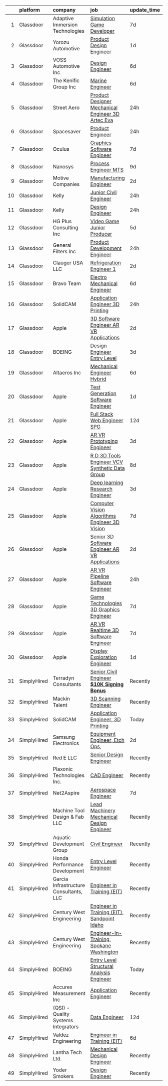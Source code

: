 

|    | platform    | company                                | job                                                                                                                                                                                                                                                                                                                                                                                                                                                                                                                                                                                                                                                                                                                                                                                                                                                                                                                                                                                                                                                                                                                                                                                                                                                                                                                                                                                                                                                                                                                                                                                                     | update_time   | location           |
|---:|:------------|:---------------------------------------|:--------------------------------------------------------------------------------------------------------------------------------------------------------------------------------------------------------------------------------------------------------------------------------------------------------------------------------------------------------------------------------------------------------------------------------------------------------------------------------------------------------------------------------------------------------------------------------------------------------------------------------------------------------------------------------------------------------------------------------------------------------------------------------------------------------------------------------------------------------------------------------------------------------------------------------------------------------------------------------------------------------------------------------------------------------------------------------------------------------------------------------------------------------------------------------------------------------------------------------------------------------------------------------------------------------------------------------------------------------------------------------------------------------------------------------------------------------------------------------------------------------------------------------------------------------------------------------------------------------|:--------------|:-------------------|
|  1 | Glassdoor   | Adaptive Immersion Technologies        | [Simulation Game Developer](https://www.glassdoor.com/partner/jobListing.htm?pos=127&ao=1110586&s=58&guid=0000018267aa248eb8bebf1d61bb6e73&src=GD_JOB_AD&t=SR&vt=w&ea=1&cs=1_f16c4c96&cb=1659596580395&jobListingId=1008033134992&cpc=47CFDC01B3F81FAC&jrtk=3-0-1g9jqk95ukuig801-1g9jqk96gk60l801-8696b9e614df0506--6NYlbfkN0Ah9U34QtNT-Rg7ow0I6j33eRcaaM9l7k5iW_6MlROAU0HQnuUL2uxLKSiskT1dvNKJrLJNOcVfRYh6zJkw4erGg5h66n8ksKwr6mUwUADIHrzs_MmvP5G2FHV5Qsh4jlJ6hb429Zq0t_uQi2QjuGsQrYuVHVmrbkVoaVQkHIdGtPuDinc7CtWL0V7Omp8Ej6fTVXUS6niRJzUvVDU-kz2Sng3oqKs1DBgzpXXVfn9_T3uY8om5hl3I3rJjI9YJ89IEHF59rzpPubBToicx-E4Q4kHr7Z2etD6EI_E8UIwweqpC5KfjcAZF3bMvi_6fW99xxhh0aRSbxv0Lql1aZhM43cnf_ZCryB662epc8jm1xO9AIHR7mFl3kUVoAQQ8AzKtTu1VcdAomDg92LJlLNSTPB2UEL5_i64QvvD0XuNVjEnpLTE2O9Tfm4K9WSbHODr53fUlvo1LV7xPLXssG5w__EtNgiQoohRZ6obAJRym8VLi0uYcM3rjXQYmUVxsiAc%3D)                                                                                                                                                                                                                                                                                                                                                                                                                                                                                                                                                                                                                                                                                                                                      | 7d            | Remote             |
|  2 | Glassdoor   | Yorozu Automotive                      | [Product Design Engineer](https://www.glassdoor.com/partner/jobListing.htm?pos=113&ao=1110586&s=58&guid=0000018267aa248eb8bebf1d61bb6e73&src=GD_JOB_AD&t=SR&vt=w&ea=1&cs=1_b877fc44&cb=1659596580393&jobListingId=1008047772629&cpc=4E9467AEE1271D89&jrtk=3-0-1g9jqk95ukuig801-1g9jqk96gk60l801-ca791ce196e8b3bc--6NYlbfkN0CnvnrZV6i1JGX1yqycrBVKxG_QbmFGo1hJvaAPDrdCVZ8yoQV_d4S0hwhF5lLE6Mh0uWrXLfDBzpv_ufadZ0MvXaWDUicvNhnmDvxUmWt3FQm91WOqeEcycz07FseXnR93e8RJxMKTfq2rVrXwKRzEUBfjEHFhceptvEBqK7b8jePfmdY9rFoe0Y6wajEvnnvc-TyQEajoEY6oKEKSK8ppiOfdY5C8LLwjAA7-eNZ6yGLHwBcVWNL_w4YLm2VqixhQlAEBJFYO96rArFkJtWTfEqhj_S8ie2WXKn0W2Ffv4bNFp0XkKFTG5ZmkbAWk-7a5vwelbkjl7Pm6S0Zc1VZ_XLCgbgxN4sMeaKgTSmp-_FtKVZuR5fWmA90YHPTNoR3913PYknxa3XvDAY6UiTYoVTSpbDCJ2DCV3tmLeOtRd3zEzj1zIVpxCF9NPi0Unewe0TKIcQ0Mz6JhFCnMUJ_mT8mfmUNkx4aVJEDTYjvKX55t_kacssM8XimD-PaMY3XsjSAbBv_i_Q%3D%3D)                                                                                                                                                                                                                                                                                                                                                                                                                                                                                                                                                                                                                                                                                                                          | 1d            | Morrison, TN       |
|  3 | Glassdoor   | VOSS Automotive  Inc                   | [Design Engineer](https://www.glassdoor.com/partner/jobListing.htm?pos=102&ao=1110586&s=58&guid=0000018267aa248eb8bebf1d61bb6e73&src=GD_JOB_AD&t=SR&vt=w&ea=1&cs=1_7a7b9a64&cb=1659596580392&jobListingId=1008035611538&cpc=EFBDCA66EBAAB0A1&jrtk=3-0-1g9jqk95ukuig801-1g9jqk96gk60l801-273b8e7e148b0d23--6NYlbfkN0BTy4Vq3kUv-8E8fBOrhZt-7WJQYqv7u2ur6JnxlE7nq1comPzfAdnLa_lGiQPykEN3v9RbU2Hfs7Tu9L9gN0en2CVDyibnngNLiiTlrArv23cv9BsEjTzgx1547-u2mMUnJLiS5nD4-IkmXBytCoXggybMfrfp5fvnMlTeZzv8U94SdL8j9_mp8K0NGOMr45Lq9ntmDRapM_QiSEE17QH8APS5UmPUb1IN1AwPdYKBLfUOquCdnDG2h_1-oUkKuprNixHJmobxJpTxEjQ9tJx7Yaisev04ZlJ7L_37-OVYteRgW7k1yG6Nv3ur2vH0FVo9xbg4VUkFifuBSQXz2ihZPw94Mew3HjnW5KOHh-b8MAyFu_uF6AkfpTwxSfpK7hMdmz2-PU-hIciAPUPmJKcOQKRaAI5pCtLLfvs9YwPQAafIQm5Dvwuqse-YN2l9OCQ66CmPjfCXZHugvB8tOUQlZxHm815YzJaKY9m3YJdut_jAag5ktPUKzwJoQsC8H9oAu9cbjhyiNw%3D%3D)                                                                                                                                                                                                                                                                                                                                                                                                                                                                                                                                                                                                                                                                                                                                  | 6d            | Fort Wayne, IN     |
|  4 | Glassdoor   | The Kenific Group  Inc                 | [Marine Engineer](https://www.glassdoor.com/partner/jobListing.htm?pos=116&ao=1110586&s=58&guid=0000018267aa248eb8bebf1d61bb6e73&src=GD_JOB_AD&t=SR&vt=w&ea=1&cs=1_dc5cf8ad&cb=1659596580394&jobListingId=1008035892478&cpc=AECEB822CA110EBC&jrtk=3-0-1g9jqk95ukuig801-1g9jqk96gk60l801-0cf0c7ef22011122--6NYlbfkN0DLcJCILz9WkI1lje32uWT-Y1lNq0kZo35lH9yK0EY5NuxJF1-fO2OnKXMBf1LT1jqnNkCh_3fq_bclgwBxmI2wosb3nKb5nBkCVJbkB5A0TTDzfcov9khnfktk-BaYNZQTElzYn6QuN-V4E731LINlXkzZESzLGD4LLRnbwM0I-V8aHRfbvtHXJCGY8XDXetiQB9u42bHuvjuRtQ_WxJcWvCHxJVUC6PwwIKXk91DEoit-Tc7tz1n2QVHm5-YwYiLcJSdL6edPLrDYTuJXe5Dd-nQB1LG166F1SU8fUtdNjQpqh4xT8mntnZRcmPElM_ys0xUfeOtthnAuuBS-zxDykDuZyCqsGXvYa1x8VxmNG-KA7rwm26IijRx_93lBvl3hvYVKf81jiKdM5Jy0drR4t7HuvyOqGUvvlGdpZ9gYm2_3s2EVXkvKxoss-dvUTJmRX_jlxFpJtVuVJHgZsLC8Vb_FqP5LT4xcyKSUrqzPpgTcL2gkZD9xtvUetXzSIU5PJURiwxo29FkRoOvJRnP-AsjxhLQi3tTMtd3maSSpfX8r_Jl_9XkubqBH-snSriM%3D)                                                                                                                                                                                                                                                                                                                                                                                                                                                                                                                                                                                                                                                                                | 6d            | Washington, DC     |
|  5 | Glassdoor   | Street Aero                            | [Product Designer  Mechanical Engineer  3D Artec Eva](https://www.glassdoor.com/partner/jobListing.htm?pos=120&ao=1110586&s=58&guid=0000018267aa248eb8bebf1d61bb6e73&src=GD_JOB_AD&t=SR&vt=w&ea=1&cs=1_e4ecc64b&cb=1659596580394&jobListingId=1008050953630&cpc=BCC169F53084E245&jrtk=3-0-1g9jqk95ukuig801-1g9jqk96gk60l801-cebdf7490668d0b1--6NYlbfkN0DS37atCCxRQqjw9syLHfAjzXyQfY5RINOEe0HOKoGXNkPK_OTvHlumrZGpbQ6ST6s8w9rsoJaw3IPsjipj3zcILi0WhhXRPdfQ0Hl1Duf2m3DWwA4HJSS_6GZgWd36IoGEEaXxkaKz6yM7RFGl_0iCP6ABg29HOSChTJFfjmCSFc4AWebdynxi0WT5-wCrmFGK_o746XCSWLCRHpqmeNNSRKKsyvDNDD6SwtpRs-MzOWtlrO_9Wj6r270AQE4eK0ZJ_oCVtc1tdv6iU7MQVV6sZg7Ct94OqnNWOTSLmPO3Wz6f9Za15WW3SqakCe64hLwwU2JtHxoqXj40x17zp_8GrThQx9p6eXZSuLz6pWjegR-63hnCoUmXE4GnIzQKxJBw1OiamA8Fgy9gWX70pN-iEPpVTC_500Qgn7NgSTqtKcpgTWaZfLbeab3JZSbUM5QNePfHM7FkU43ame5KGLrR-MgyGdFF4AVuy_luLNqLqJd0fNE7oKnciky-ElC4QyI%3D)                                                                                                                                                                                                                                                                                                                                                                                                                                                                                                                                                                                                                                                                                                            | 24h           | Garden Grove, CA   |
|  6 | Glassdoor   | Spacesaver                             | [Product Engineer](https://www.glassdoor.com/partner/jobListing.htm?pos=107&ao=1110586&s=58&guid=0000018267aa248eb8bebf1d61bb6e73&src=GD_JOB_AD&t=SR&vt=w&ea=1&cs=1_a5164674&cb=1659596580393&jobListingId=1008050049485&cpc=BD04BF404FBE42C1&jrtk=3-0-1g9jqk95ukuig801-1g9jqk96gk60l801-78e903e0d2de7b55--6NYlbfkN0AB1zhBaPCH0CRMncijM9U0j1ffbWq1-qFS-59xHaIgi5yHvLBS-DYt_BYyQDbLJHFESPV0Y3sYFSFGeoeDieJFiJaZbdUuJRz2XwiodZ0UN-F_7DoNRj4-b7r3LnPepZ_kOLQc7RHIlUk4dx6_r1poC1k7YOmJTAAxi2uoedjF0TOOL-MvLZXOKl4AcOXPAS6EtelrKk-b1oEy4CVxDzLXGPxwa5JSVEKxm_zzTgJTtvx4U0L02lPLVtoH_Wbv3QvBI3YGutG0MZI23d7UOTRPcnzI059ifhf0jZRXnVULyQjA-IWCCXxAr6sHRq_oTOFrdJ2_hdMCG__nE56UzAlSR6W0CrLXuc0uJ9BqNq7fngwTpuHnPB7RNOj-SJkoNdCMMIzZ1XhzpaZbSlJuCXmAQMeyr1fYFNTwJElOKtyswaCbUzMPLKWQRMhyWc0ezD-Jk2WUUSxegq4ADSwsUWLnhI4XNJagZTovieRtVagD3WrS56xmT2rd6a4QoKpB3gtXvGwmiEo1pA2FgEX6sR9M)                                                                                                                                                                                                                                                                                                                                                                                                                                                                                                                                                                                                                                                                                                                             | 24h           | Fort Atkinson, WI  |
|  7 | Glassdoor   | Oculus                                 | [Graphics Software Engineer](https://www.glassdoor.com/partner/jobListing.htm?pos=114&ao=1110586&s=58&guid=0000018267aa248eb8bebf1d61bb6e73&src=GD_JOB_AD&t=SR&vt=w&cs=1_90ea52bf&cb=1659596580393&jobListingId=1008033315045&cpc=883DC43018083D9A&jrtk=3-0-1g9jqk95ukuig801-1g9jqk96gk60l801-2987cf2c46ce89fe--6NYlbfkN0DYl4UJW4r1Vl7FEn6T9F-rD9lpC-0oMJVSiWjK_MGUd8e8cHXcpv6KPyjLHZEfqkU7WcSZuXbmZeYb_i9_Hg6Z4B9vgjMrRGyHVVKeOcCvzFX6QfdEFpAIM6DPYgLdDe1bhLXnu48KnpVWdBBlrLvpNkujZWQnXL5O9fVI4lBdf6Mxtvm3OuF2G9irjaxvtRIn6xm3YjJLS-EPCMYSpeOb5frt9QoT3LguNeUZwj2RTVUd_VI9Lxbwj6DkgI-LSevtZCT3T3zSdW9G2MYLgz1d_rsJkZSpso1PkrQtbEL383N5e5pvSLy6NVY4US2yNZSvFF3DLV7WfqhxD502J9ZodEEYF4YP-JeoxvZmjNNv2iaB53CKwpWfQ3RLEucHmZ3Dl8kWnFqsUtFpx_aD_D5quIj6AKh98MK0FukNORMNYt620ewJrZhNXGfjFPtZlamuP96VWIr1o7wOzzJPbTqoFGgtnvl_iWjQBR_1xaJwXaPY9GOnpzxkaxpXheJmmqZfr2O19WP4Awch1iNk27qzlhWN8c46YE5jg9Fzrvt2f3lRf-01MB8Z8bADAXAoUZHRGv4wY0l4AznGiuFDju3tZUVcJGZ5ac5uoJfcIFXySgPaPLMgjmyYk4NsoJYYSRvzNS22fT_owVWe2QQLNrq3_0E88ddN7Zau9ciwQ1gG3JEGaWDYBrifADRqHk5_GA-4lYqHfysXp4LGg8XLVeAZk5M1RzvUhy-wyER-0NFNTIyCEiPQM054SoxzS94_IWag70ghYq0C_cm1tiOwzcdMs_FmgPFOduF_5H5Z6tDb9OH2ymbKdqwbRX_g41E47ZZpUFzJj3tAWl-PEaGDmozi31YzDNQ9wmt-MYmSt4-H_3wkXCDIH625cduRdfGyYlAZ9aBIxtIg0ziEuhNMJCmrKZLBoA7TzGVpaBTN5HfoOo65H03FJIGek70GK4YuczNfpwr5DHuQMDXRE9zG8QIArXkN-q3lb3ypU-ew5Im4nEjDpZvd15zQgZM0JT-vgZ7FAVw9sqmfhr2t0CmfDk_iLYy4O6P_YA1qnTYzMz21QcNucLP82bVj)                                                                                                                                                        | 7d            | Mountain View, CA  |
|  8 | Glassdoor   | Nanosys                                | [Process Engineer  MTS ](https://www.glassdoor.com/partner/jobListing.htm?pos=110&ao=1110586&s=58&guid=0000018267aa248eb8bebf1d61bb6e73&src=GD_JOB_AD&t=SR&vt=w&ea=1&cs=1_f4d580d9&cb=1659596580393&jobListingId=1008028603019&cpc=9C4F014304452074&jrtk=3-0-1g9jqk95ukuig801-1g9jqk96gk60l801-186185b2c97b8361--6NYlbfkN0D5EoDI19pzLD_ZoAvoqM1-O9qeTV9KvYbDAr1-bMzVcQf2IFddxPxdrEziz4LuDaiIcfRoBU0tmBQuLQhj5xDMLXhTbKn3Z4Kjle6pS0DvF1aTvxNaIvkmpqC9qQVEb7yf3Y5jFj839j7KTUU5Z0-pTZ1fPTr2hM33R3AMVFgy3ZE-0oRs301dp1JJqnGPDrAJvbPAcbihD616BA-9nq5Uwx_e4paTCmFeMK9pbfPO-N4LEJ44PdbKc_l-oX4FAMSTuZGnT2GKguW-7B_Cz9j5eUvrlFTkpc8ymWZpqT6CtKBj5VKLx9bG29U2dxxgkLnI_-0brqt3Ph1IRqKUB9vSeR8z6nESxYGjP69UbTta3n6UvmpwvxMsoOSTEivHIzzmgcottVfc8wXTVn1iRgcNc2Tswddk9ktXPxdFTUabMgP2kE4-ushcBQyxRPCtVMOns68QVOsUEOKECVyFamWU6zHjtfnH11WuvdLFoVImtwpqL2r2Vzjc39NuJDdn3D0%3D)                                                                                                                                                                                                                                                                                                                                                                                                                                                                                                                                                                                                                                                                                                                                         | 9d            | Sunnyvale, CA      |
|  9 | Glassdoor   | Motive Companies                       | [Manufacturing Engineer](https://www.glassdoor.com/partner/jobListing.htm?pos=109&ao=1110586&s=58&guid=0000018267aa248eb8bebf1d61bb6e73&src=GD_JOB_AD&t=SR&vt=w&ea=1&cs=1_1e5d2c34&cb=1659596580393&jobListingId=1008044350449&cpc=39721386339D0809&jrtk=3-0-1g9jqk95ukuig801-1g9jqk96gk60l801-c84c9ae40a710f08--6NYlbfkN0Arae83wIe_NvHUM_lH12ng2DVBXUGu43X8DQ0yIsAk_4QPE-Y-IBDXyZVo7MT05Fz7f2oUYLVYMUOhMWzlD1Ud8Yy2Bfg2o6dXnsvm4rGKGbMNDE7QLQx7m9fJb4G6Q-VLlOYsdD9t_aAPqw-nKNHm2nNBtIMOH_7Zl1gwQS3Bkuv0aL0WzwtjSQ76BXIpCy5ZFoOkROsozMRhNq6M-jm1jnVPDK6eeTyvyWirxfvyrrIzyDo1X_RU8xnbhg7YlIwl_2AfeWOat4See0SPI_1ZGq0SFavEPXBJVEECtjrfBN4yhhDkyDQWbKCKHeJko52Lbp9tSwMaX96hwozVo_2T3jimljX_WvNfX0-mzwaubsx-3leHtIG8QfSuZg8hCaYzhj9loyq2kPZgos4HbmpjGjO5rsc5v0B6x8kNwuEwGfPjRheJqhmx5Jl-exe0FvgXlDA-8G4AAzjI8APymr_pWRWgWIOB4ANN2CDyoL_F3AtcskPiUATh8AmaLxJXPxQJ5Uas4DaQrkLHT6T8HyCISwPI30cp4uE31cuvtvF2ge_AOH5UcJgLPKEGWRcNh54tQo95Nh6--n-CjGiIlKBIp7p3zqYLhRQuqEXBTQ0w0U8tFI1xqDxTxFx2k1xXHf3KdDgHGr3kGVb-9pCo1ugnnnOcPePosfF67u4Dsv5VbVNFYYxREUT7Exb93Ey7XLRcVf3MVygZgQABhZQ1UgfD1uXiEQraS5pJjdMS6WryrbFHUPfEHCjUO2UWSoadVFdKyo5l-DYwxggpGyHjOcupsqkQKJ7rTurr3o1onfcE4fNXNNs0vkXp)                                                                                                                                                                                                                                                                                                                                                                                                                       | 2d            | Santa Clarita, CA  |
| 10 | Glassdoor   | Kelly                                  | [Junior Civil Engineer](https://www.glassdoor.com/partner/jobListing.htm?pos=122&ao=1110586&s=58&guid=0000018267aa248eb8bebf1d61bb6e73&src=GD_JOB_AD&t=SR&vt=w&cs=1_6fca8258&cb=1659596580394&jobListingId=1008051421158&cpc=275B60D2C545FCD5&jrtk=3-0-1g9jqk95ukuig801-1g9jqk96gk60l801-cbca13f8273286c5--6NYlbfkN0D6qFSVCaa8tXn-rJ3OcXif2lPyFmwsE2iZBGE4YLg1gz3DzxANTQL2R188vJaRnafT82o3YLWNYagYOqYpZgZKNK968s-_ssoaq9qn5K9-mRwXxrHCMPpZXmHdAManVEScMP1-wZWauoG-A4DVsJe8EbNpddW-nMYfJDe95s0zYceEK6Gn1zvLPNaA23NDGaWf3rSg3oeWw_lRV8WdvoET0U3hkXEdzCw5bbC8TKsgFSjRqIotu6_gPiT58gPEWsPCTUnwZF5mrOeLiJ2b5tTLSa_VL7pTEGuNHq7cb5Lq3Sp55zgWy3ZpENU4DcLyzM_DkJGMZWVNjCbIHi_h4rw1fdsN7aPne2W5kSZl3b2XX32VukzWq5e4e75jKxGL8BILr5OSUKU1s87WTFbyoYvLWqZ5-4hggxR7EDBMnDUXawXe8c8R5FqZAEHKsp-zQH61O28fzDfe5pVccE5L50IRSLoqmDtVPFicHuvz19BuyaDK9Zl2u3NHZtqXVqecnO5y4B0mOtCQr6X68fhUiFfzun7RfD5lSRS5oQhtJ5s6THS7grOqnbdeSJu9lY0MthC-1r1qqoWJ7SCckfDnDlPADxsUHXsCayeou2Umue3SdCEDAMSkQORgFbC5IrODnujS5p4CLjzLNa6W5kQIBxIeJFQa0GXmRQvHsliYRdqDf1N_rsOw7I1he8tRCrQjRdz4uD0UhZgD2R0V2jfK6SsAHBrpxwDNYIkGA0zY59rSP_wpQIqFY9lFOglvUOfkt5AAylXxsDSeTUVJhcjGXcT2r2ekUNf9dHMWrgOwaauiK1ogPZgpdODRORCVoLd-h4063QlFtCVh82ueDR1akfOmzqbxVt0pkTWw3OJkhsCBuzeoguhkkYDbZKZFvKKw9q8sQacg2roRpcMY2A5z40T5yKICXbw7kQskC8tZY5YbIBRpTJ2jux7aB_eR75PtroJYDgmc0nEcqOAA83nCSlZE7Buo4PcBwow57_WMWo93RNL2WUP_3TKPIQXUbpPaYBb2FI363_mkAZY-n2C8EF0wSbvX95lmsn4Vq2r7KBqP0bRq6sJHGDTD9fNo-sfn4FZ-BMHKUm5A0aNi25vF8MSZgIdAz7GjcnFRI0twEo1LbUfsSYwNoQXZMFY6MDZwnU5WpkrMikDmRLlFI_9WjSo-SCnLpoMA2wjajODnp8YXt994xBj1D_sOIHIZV4SiX2rqL9DJ8v5Jmw%3D%3D) | 24h           | Middleboro, MA     |
| 11 | Glassdoor   | Kelly                                  | [Design Engineer](https://www.glassdoor.com/partner/jobListing.htm?pos=118&ao=1110586&s=58&guid=0000018267aa248eb8bebf1d61bb6e73&src=GD_JOB_AD&t=SR&vt=w&cs=1_c0d1a870&cb=1659596580394&jobListingId=1008051421168&cpc=275B60D2C545FCD5&jrtk=3-0-1g9jqk95ukuig801-1g9jqk96gk60l801-f55b4994f6e2f122--6NYlbfkN0D6qFSVCaa8tXn-rJ3OcXif2lPyFmwsE2iZBGE4YLg1gz3DzxANTQL2R188vJaRnafT82o3YLWNYerBppIQWBvaYeW_o3jaH_hIUgtL-K2V5m9BhOEUNVd9lyCz0ccihf5sOdxEfHjpMiMQ82Jz8uI1MJLrgw6sWmxLDdeIBvhpmdZ0xdfVQK34ROnWjr8tmQXi0xtqEaDpo0v-0L7VZKvvhhkz0C6JgTl7b6-fbQO_acoSJugyeHD7B8fcdpTKLhNCwFHcmtPe7q-WrKOXWRbc_wWLmn4OLjPSqicHNx_dRHaBHkjXOYZoixDJCPAyZbh0cV-A5PyQcZboDnGwdR3Z00u1IliJaGZFEobTIiy6fr--s-aJuEwVX4Z8iprRVM0ZjZubCKLceTlJB2kzS2zIGmdIBwX3unIlb9jXQ7z5eZMVd28p5Ux9MCx_J2ZTUejQ7doVpHUJEQcuLt9rr5mnF5Laf3PZf_oa7d_Xw-mHTnJtPmJO1oIpad7JVUgPh1ZWB7Elb4F1tr80b9RxMB7ZKLpuGNIp5U1zusplPkThWDlC0dbCqbEkRyk3xFYJny_U51rwYaa6CF8YoyF_pxoO2XmBPF_mkxtvzDM-kUmzTtNdo4lHYd_w5_wydbWU0fRFIEJJcCMCwmharD4jxwq6mie0vnc7YpGlFzDsm4B_Aj3zYCL2FSmWiyguoIZffe1bnoEtz6quyOQG7JI209gmFjH2hBQyy_Ke--8T4O50VUaZZQlYdFd0N7LUVaZkrAHNuIlHv3w7uxm3VBcMeKESaBhqxZ27D3NGOc1R5zwTERCdBuzmH8Ncgezn-x5yI5nl-ZNZDffrLdV1VAh2MHLUtn3yY2PMnH80bKU_Fcli9C4gIJ_iDS1dErwDExSLBtfFawPuRFGcDoN8pogEZpvViyarJkEYKDjOjiHEfEim4yfWOErrHiGqe00Fkc6kSw3ZRfIoVhV6fFJGR3FFaa5OB72Y-7vIcBd_dXecfbHF4EmsYFDnc-PRGqCzfAJyZ_WQV-Qx9Q3NMP77RmVwvBZk3pivLiXg7WZQgTMBKeOBfv6U0q5KCsU4_HHM7KuEeDF8EDW6s-huYbDBjnUA0iaSO4znFS0ZFgOMoPlJZ_Bkuff_TM0YyNWL7dy9sl28gBNxgk9VKNQhK9PI8JQngATlWwnJM08IFSMHHJ3mcgJ-cnaQ93b5NRVj53-Wjgv0kmu-B9tlV_xDYw%3D%3D)       | 24h           | Aiken, SC          |
| 12 | Glassdoor   | HG Plus Consulting Inc                 | [Video Game Junior Producer](https://www.glassdoor.com/partner/jobListing.htm?pos=108&ao=1110586&s=58&guid=0000018267aa248eb8bebf1d61bb6e73&src=GD_JOB_AD&t=SR&vt=w&ea=1&cs=1_bd01cf72&cb=1659596580393&jobListingId=1008038356331&cpc=C3517E2410EFB392&jrtk=3-0-1g9jqk95ukuig801-1g9jqk96gk60l801-4bb494ac711178b0--6NYlbfkN0BHIfC1zsKGIu0R3teaIu8liT7fbRNLaQeDQfcPJweUK9FtGyWMTNeDEzbNNT2163zZELT0Z8Vo531KN2eBQ2PCh4S24GRZZRgOs4oioDvB62DkjmEu0iG0PXAtT-B2tpQQY9pMWSYPLQHpftw463XRI5tz8kp1KrNCmNjyvr1EX2IgYStNB96IB2lOJmwlzJqfjlOeaEjfJuusO06nTdfcYf5lWrgXelJCVnFVMKeCnQ_jz__u3qofj5TXVh4kIIyzxUo0SrWShlK7w9Mc40DtuCUmEMQvhklJrmKx9rAdMXgrVWnZemWanPd5-dOxtz7exKSaxZPFpQjq0xdtRHsN-96Pt9XVSBoomB-XYHjTXJkKCpchzTtnTcxu8pAq7YWTZFAKRALeYuqtXZd-G4-j_2T_8PUl9Ogpv6jMVty3C4_5psYbXtxW1Gv3x0oIN2oQ8swPHkSbvcrMNNEhMQ8Kq-jYMHajtIfgBt5OzwGdeRIkVAIXx3wZObdnioTKZ-Cl8DFub3Oh1Q%3D%3D)                                                                                                                                                                                                                                                                                                                                                                                                                                                                                                                                                                                                                                                                                                                       | 5d            | Remote             |
| 13 | Glassdoor   | General Filters Inc                    | [Product Development Engineer](https://www.glassdoor.com/partner/jobListing.htm?pos=111&ao=1110586&s=58&guid=0000018267aa248eb8bebf1d61bb6e73&src=GD_JOB_AD&t=SR&vt=w&ea=1&cs=1_f6bee6b0&cb=1659596580393&jobListingId=1008049934765&cpc=0B561D89933DD0A0&jrtk=3-0-1g9jqk95ukuig801-1g9jqk96gk60l801-bf228da5e273170e--6NYlbfkN0AS3oPsAAmCngCu4U51_2RxXyfS7TdWOFtWPOafNW52IwBtI59ZXPdtRBFB6LVIVadx3QQnv97_Ipt75j57BTVnbB39t1BOImwo5tLpvaxx2J28beSNyG4H4HxSJ2HwZQZZzTkV7cJDEH0mewlAU05IcxL2XXaCtOumeZABvzsJd2VA60xAphf2m_z9KG3qvPboMp4lcR56B5Bx_2KiILtOiNudtFSo4019ixdrUY1S-meILSgFCpgQ-5pqBO1dxtg-mwFjQgN3gYcB7l5f4xNCx_hsb9yzPUebce3fwz3UDPBVOyVKM0gOq-q2wgdDW24nv-_J3lseo_MmghjldmoikxaU6zEO58GHiYzzydgPSX7LMxL7hKJtLisU69lop8PHVV_FNrjh2pj9ljDsehu7Z6WuAb7VzYnEh5WCMRMQMNAF-S7cNneVQORKQ4LcpWjHPN0PAUzNT2wZCl0pTTpaSk5cUjEzuY7ech9fwWXJeEOmyezGUMniqpLKlbIwWXwSuDglVQKz5g%3D%3D)                                                                                                                                                                                                                                                                                                                                                                                                                                                                                                                                                                                                                                                                                                                     | 24h           | Novi, MI           |
| 14 | Glassdoor   | Clauger USA  LLC                       | [Refrigeration Engineer 1](https://www.glassdoor.com/partner/jobListing.htm?pos=103&ao=1110586&s=58&guid=0000018267aa248eb8bebf1d61bb6e73&src=GD_JOB_AD&t=SR&vt=w&ea=1&cs=1_e97f8a3c&cb=1659596580392&jobListingId=1008044838664&cpc=1CFB2D769825A88A&jrtk=3-0-1g9jqk95ukuig801-1g9jqk96gk60l801-0e76a722a5452a13--6NYlbfkN0CdcVd3SDA1nO7RkKTAACmPV4xEt72Vls8LI2dqcgyOeKwvX5o6H4TlSTktfDQaeZh4GSbCsJS6jdd3A8dg5TEUVYSnVHIZ1Skj9xX4O7Jc5ImICXIeP-NYuJCvPtHgE0dA3nyHAMfFbXKq55bGQ8lypY826_71dGcB0-SXKGnkVTWC-PJpdOLAK57hJQvQUv5M4ZakvffAmy6enoNhsk27COOuqsDM5vzZJUICrwr2kuMuv25DF610piTN_XuG30CWlHf4ulp3nkMmuI01wTLeYe5T-D4xsFsl2yRDGlIWNJmhjUs91RsfFfd6A2OHiTeiMG9ZfhepkaZtCfTfcxffrYbb0Eyxwcw9ETlZUtxuIDRGI6lLktF9qp0EViWlnZ_mGb579_ehq9EiH2pZ_4KMtiwgqDkZ-ES1xAA5ZFh8kQ9g3-vbrLs6Oo0tVU8Nli3pCyqZA6kuPVDjNtlKFMF-psrmn1UwgchDJMqMTflOI5yRIz_weQ-zykEkFcisA7Dc24PY8aT3Kg%3D%3D)                                                                                                                                                                                                                                                                                                                                                                                                                                                                                                                                                                                                                                                                                                                         | 2d            | Jacksonville, FL   |
| 15 | Glassdoor   | Bravo Team                             | [Electro Mechanical Engineer](https://www.glassdoor.com/partner/jobListing.htm?pos=105&ao=1110586&s=58&guid=0000018267aa248eb8bebf1d61bb6e73&src=GD_JOB_AD&t=SR&vt=w&ea=1&cs=1_b902ced6&cb=1659596580392&jobListingId=1008035544519&cpc=3B453408E5782294&jrtk=3-0-1g9jqk95ukuig801-1g9jqk96gk60l801-6c04e0f2c73c30f2--6NYlbfkN0ACu_hgM4mYOpGjE6TXudS1eLEYdlotK5aSiNrSIRlNjrOhnyvEHI4w1Z3yFgVICxm1M5Sh9PZKdZuBYQrtPJY5MNmgJWW-RwhttKa17BuWd4kbbU8HYT1IyWWjYlZJhGQitxVfF15_7QuQtUgbGJB0INBedoePaaDXuj61MpK26sYgghDJqXUJPqMXvshjmrX1n-l2Q-GG182Nv6K7tYt1XmOH-poHCTv9YXNTAdF8gXyQVjJD3wD3AiiN057Rk4sPUfUXJZK_7egI6InIZffzagVQOPONoTodeCoFfrWdqw7nSV8emi9SCEFB3tRq6AJWM43mnA25Bho-gfkboHe7Lkjz-U_na6OPAa2_2Z7O_AyApVucNJrigZWpWzF9irfOAHG44jaJu4ZxrpiQgKd84tGuzGZe3QmjBnt1yA-02V9jWeyzjuHCSRO5Xz7GFSXaPjO3vicMUH0lqfcjf4dv24mvETSIl5bZ3XUbzKc6SWhqdzA6ficbDgziT8nWBypExBNEZ4w_wA%3D%3D)                                                                                                                                                                                                                                                                                                                                                                                                                                                                                                                                                                                                                                                                                                                      | 6d            | Mooresville, NC    |
| 16 | Glassdoor   | SolidCAM                               | [Application Engineer  3D Printing](https://www.glassdoor.com/partner/jobListing.htm?pos=104&ao=1110586&s=58&guid=0000018267aa248eb8bebf1d61bb6e73&src=GD_JOB_AD&t=SR&vt=w&ea=1&cs=1_c8f44e64&cb=1659596580392&jobListingId=1008049766138&cpc=973E6D846143997F&jrtk=3-0-1g9jqk95ukuig801-1g9jqk96gk60l801-c3e8605c69e74327--6NYlbfkN0BTT1lo8Jwdy_hu5PBsWOg-OgEs4ry3bvHurgSPaoaOHGj5HGQ5cg8Bp1Dl0V3rzoPPF1PuXcpIsgmiU0Ny47pMP8Cme3XF1CCt2BJMoo0Mph4i7yvwDNAg8C_E4KgkIX4lrQWY3th1FmngrhhClorhGYA6mBcWVj6GJtGluEKBs6GcUoY3N-0Ht_Zp6nUDE1bbrG1X0e5SLg0PzezAq21kKqWm9_hyhvCFWuwqLr2NrgGey3HKheMkumGh521saibfpzbQB3k3RQHenMd6L1Qbq5s_IMnJy73V0q-djoCqBlrt5CIk9USBR5r16FbEV5GhwkVG2SzIXdfrTMOWXNVivwAUqFHsvMi_34rzbqJdhEPAQV3rSNtrrFyM5k9rU8o8b8LQWZMc20RU8-FuVGkMUDP4F2cwG88BijJfEGqaIv8j0MgIx7bdv4f9DMagyWiVv-t4j4G1a2xC5OyLU2ClgwiBHBV1EoEN5hcSfQ4sqvEB9P9H8ZZdtvtlPKGKmcOPu35dRkZn0Q%3D%3D)                                                                                                                                                                                                                                                                                                                                                                                                                                                                                                                                                                                                                                                                                                                | 24h           | Newtown, PA        |
| 17 | Glassdoor   | Apple                                  | [3D Software Engineer  AR VR Applications ](https://www.glassdoor.com/partner/jobListing.htm?pos=112&ao=1110586&s=58&guid=0000018267aa248eb8bebf1d61bb6e73&src=GD_JOB_AD&t=SR&vt=w&cs=1_a30b6c42&cb=1659596580393&jobListingId=1008046042805&cpc=F41FEAB56D215062&jrtk=3-0-1g9jqk95ukuig801-1g9jqk96gk60l801-d06d1ba22a79198d--6NYlbfkN0BvKrLyj5gPmtZO9T8euul8TCxuuKNOtzRJOomxnwSEodTz2Bc-sPZlt2Zgji_QUXGcKuOkWIrgOFs2h8uPP-RE60LZ6Y_-gUsiVRJFQjCe37h4trvBIO0lvP15dhXtV-kjfGsxnmPEwpIuYLtxZ3U7wNuPy_aNMYrLhq2prfQs_v-v4cJgEyLR0hSoOpU3shrbvgxc9USHMjlOo9OtRZgdJeNoLzktRCjczA_BfV3FxGHe7wJKHVQ8ZRU5dKNXh62S6J5hP4CdwEqVG_Es63ohZC0eqKRakPeqJqsrHE_7Bq-ygG7CIwkZmA_jsc6HBWG4e0z2mFkLWDz3IBBC7rZ7Aurjh6p8WtP0nNI54D5n34AikZYw-9ee58AYhdpXbH3j2dhMJFi8oPqDPqACRxOvBn7u7aOeLasbVBLt1nFPhstBCpXOde6AasO1mt6Nx3FYoYlQ3g8n7elnOooZQuCR0pAy7ypg5LB7NQDpHf9HqMILmwriGTymqaDJdvpn0hnvsq6h1JvlS4uya22M3Ehtqzjxv2b46ofy43SQoUZynQy8C8W7l3DpxMK7y4110y-HedJWbXovaG6xNoxzo_bE1EUb44ieCohfkwoAlakFv6AAXPmcVk_RNhAoq-euAAg6dE5TqBE-dhrCYGgO5ipVtMmne_-jJj5jSocRpC1Obo_7BMRIdnRjeQrDwke90S4KeQ06i9sgeDuNoLcRztbXD4YqC5h2rtCZf8SzAsWBskiWYsCPrvH5J8yd3N7PA4d9Hb4iKBE6LH95iDSdqVeqIQdzn2Y64Cy2U3ygcguHQeAqHloxqne-VwSPJ0vnGkzvF0bOk3H4KdPhtvx5bd89ppiq764-mbkIlUz2IdgEb9KRkTsq-8cl-gyxOiNpRUg4aZSmDAtzF5t_NfBSWCoSgYAWx75sEsdKrLcLNIIO34sn2-CVP15-behd5scWY_nrpJ3QBL-mV8X7C02JghS57pIqO7abRl8%3D)                                                                                                                                                                                                                           | 2d            | Cupertino, CA      |
| 18 | Glassdoor   | BOEING                                 | [Design Engineer  Entry Level ](https://www.glassdoor.com/partner/jobListing.htm?pos=101&ao=1110586&s=58&guid=0000018267aa248eb8bebf1d61bb6e73&src=GD_JOB_AD&t=SR&vt=w&cs=1_fcc7d25c&cb=1659596580391&jobListingId=1008042124746&cpc=ED2847A96EF59D81&jrtk=3-0-1g9jqk95ukuig801-1g9jqk96gk60l801-9381ce45661880b7--6NYlbfkN0BddK4H-tsabPiX3BvkwhvbvP4OkLNzlRX6egXJy9Hb11ERhvpR4KXHN3-YJ1CHJCK0CFF3-mNPcGftqKACZwzhhZyAavvJ5bZ33ej9dt45SuxNT_x2-aiu7N48Q0q-yBumIm8Z219F-EOHlma88WyMITY2a4aNsKJ8NUrFA3MU6Qxfra-AhjcxeLkydblSznz9QXn5xJjSMgc4YBXLIb9flwa4d02JwFPLnzT0T2NqeSb4Ui5uTyNAm2MWLt18DsQBMVMpwiz_mTjsycSxCOmawwLa0XUW7ZHUCYDCZ6ck2_C4jlAI7Wgz_ud6KhIGg95SU_XQ_kqtgZZlqyKyV3Y59z5XxyS8cCibv34Q7KY-Tq1T-BdtZPQ7mU_yZPJ_iFH0oVrXgkt-4BSiWjSTwgQZRPqXxA4DaGUtyuXhGmREHhxpzlznM-mjmqLpgs5RE5c%3D)                                                                                                                                                                                                                                                                                                                                                                                                                                                                                                                                                                                                                                                                                                                                                                                                       | 3d            | Hazelwood, MO      |
| 19 | Glassdoor   | Altaeros  Inc                          | [Mechanical Engineer  Hybrid ](https://www.glassdoor.com/partner/jobListing.htm?pos=121&ao=1110586&s=58&guid=0000018267aa248eb8bebf1d61bb6e73&src=GD_JOB_AD&t=SR&vt=w&ea=1&cs=1_ca1d5349&cb=1659596580394&jobListingId=1008035644999&cpc=009A9C8147DF705D&jrtk=3-0-1g9jqk95ukuig801-1g9jqk96gk60l801-b45bfa0ef5f46c96--6NYlbfkN0ACu_hgM4mYOpGjE6TXudS1eLEYdlotK5aSiNrSIRlNjrOhnyvEHI4wv16Qk1gLW1rXlV5Mm9SbbG4d_R9zn6Zeg2o-bdI7M9xWzJ577ZH87HPXl7ksitB0jdDDPbmjofOrzz10_Z-ELYC2i_wdLZ_g55xI3ukgIihFehJ-RdlOyasAmclYMDlvEiygc1CRjLjx8UkqC5_5Dv2Dr8v_aMfOoaoQ4MhYL5tVVAfWzXjYf7n3Wm7puKEl6JIOnyphohC3gzvoLCUyuV0w1ewydpIzMCMeeeJT5fyARJ9-KAfBsFp9lj0_xlI1DajXyLfYe2G0QElhYOIxA8kFJymK5yIzjuSDOxaC0xSGAmq_5Ikp8tNo7O2Ki-BqynC-EfTYWIA97sUoX4doiXRtThtDIgbl0vlC45taZHDPuvCMubme_VwttCtxn8Ef1XE87sdPUAdtVTvVkyC9ebo39RMMzjgAIFdL2MOS_PqCEvmSpsPhcoamVu_3W4BHS8_6JVBSYLjLtQETUDBtkA%3D%3D)                                                                                                                                                                                                                                                                                                                                                                                                                                                                                                                                                                                                                                                                                                                     | 6d            | Somerville, MA     |
| 20 | Glassdoor   | Apple                                  | [Test Generation Software Engineer](https://www.glassdoor.com/partner/jobListing.htm?pos=115&ao=1110586&s=58&guid=0000018267aa248eb8bebf1d61bb6e73&src=GD_JOB_AD&t=SR&vt=w&cs=1_de5f21ca&cb=1659596580393&jobListingId=1008049134424&cpc=F41FEAB56D215062&jrtk=3-0-1g9jqk95ukuig801-1g9jqk96gk60l801-9d84127d366d02cf--6NYlbfkN0BvKrLyj5gPmtZO9T8euul8TCxuuKNOtzRJOomxnwSEodTz2Bc-sPZlt2Zgji_QUXGCs1nJgiqYxqLfKfAkdXLvptwM6VUPgNTGUVqC9t8jmLlez23rVIMZTq6daPqyAbwBuqT-AboH4zZCndaKkCkPEL1vwCjxU3qc4JNXGmA9fz_IMiUDul07Y7QlwyuVcxtVJ3Tc-Ieqi1pl4_nn76xeG7MEdIogm-Ih9kuJbT7k867-pyRhum5M1UNT_DyoLRSEYwdfC6gwuUC3qS2MRDdAh6w8eIyD2LK2r7-X3GWqVrEG2NzudpUvooYeotgQ04koTLmO5TZzUMYgxaCHUfJFktdiGCFaD_kpUMpcXHc8mgxKHw9uRSCf6q53nCIrOZ2CGOy9XMAPu34Uylz49rKxOJEDIapQrg_qDFQAQtCso1qa5vHeTbOKKyj_kH-qyiGew4-_LWve2pfAW6rtppKwLzMsslSBqUYbgwy6P5DuSOEhv2NlH_4Zl4uBU5x2RZ0vIJjfjIIDfUytQ_XSGjPw2YHzkJNQYTZjdHx5noZdZmW3yk4oleear109Y0LbklTbPYWCC3AVg5Gte39PXioppXuUFKVdkStFbn5wpACMTQiAlMwv6wapEj-81WhFS8Z9GHX6IkI1KUth0PUcctWRoEv9AHYYBJcwzDKCdJ3k2ge2EdrNNtVR1koURKT-tNC-neGvl51tnQdSUveBn1f5ESOyidqdTvGugiNdpDk4S4PNjyUmw-O53LeTYHeEVVNaGVLTF3aHJ24SSRnIn7mI5dri8A7IeLBKzeVAk1W0lVUNfiyGllGugcPNYQQD4YVXfqnsxHsY6KEyUFCBjzxuJZ38pAEpfqceYFqO_DTpoUttrk-Np14k9xbd78JPcBJ7dfjji1o_TY7xHquljMtE7QzoMDA6CJfre4Mp18HQ5pmOX090uwUClEJ8Nn8_pOqzERWh8NRNaw%3D%3D)                                                                                                                                                                                                                                                     | 1d            | Cupertino, CA      |
| 21 | Glassdoor   | Apple                                  | [Full Stack Web Engineer   SPG](https://www.glassdoor.com/partner/jobListing.htm?pos=128&ao=1110586&s=58&guid=0000018267aa248eb8bebf1d61bb6e73&src=GD_JOB_AD&t=SR&vt=w&cs=1_4406c65d&cb=1659596580395&jobListingId=1008024012001&cpc=8795CF9063CD573D&jrtk=3-0-1g9jqk95ukuig801-1g9jqk96gk60l801-b10a0de8f4d45cba--6NYlbfkN0BvKrLyj5gPmtZO9T8euul8TCxuuKNOtzRJOomxnwSEodTz2Bc-sPZlt2Zgji_QUXFFhOol6syLOkAngltMtzrstruIYbILz3aXGvNK519Vj2EXmjsvIfMgxUkjjFuDzx_Pe_XWXaucLXJEvVynnhKlORNUX8PCXHSmOXPWyoxhC1M0ikHOHMkJ5_ZTReqIHA37nDxF-za5-MVutYF5i3TtSNrUeZ4jkLEWvmxvvLHT8a4C8tmo-26NrnCbvUQrity5AVXsr7BeW6NHD4Cr_GcrVcPsbViCZmEHwN0sBHBa77LU4MgBQ4lZFEHSfrsgryVxPf5KwJHutKtOk-s9x21cZ2-0tP4Fikmz_-i10575kl8UOY0raZbllg4BQeEh-s2v5lJGZF8CL-0F546XoGEcpVx29ArhCBuRfyo6i3ECSwIPrIINt6zkNVNACaXSYKMMMSM45Y6Mb_1Ug1SjfOX-Kuu3y2z_4RsBWYkCrJyX5AlW9auT2ChsaRFYLicIEGE0XZPSzdKrVgHr2KZjaFNLoQemqCllxBkOKV5CXryQgFyyidjwVGt6vnL_GYYQYXma9Xtk6UZK81NFYLpSs0RznfEAAp93tG0SVSHDylzzZ_vonxOOL1wrz7ffF155Yak_m8Y3WC29d3S_gLEROTF3RJ8n19Nf7dsNeOMNFvvsRUFaupGKTky_qIcyc-y1CoEZocLc3neSh2km3Ch69BjVc8DXmWqvpRgv-60sBLHF-P1khTBYWC9CMZ9xwHMv-QIy1BZmrGRuuwPsb2qdyBlx9TqTKR5USqk42q6jrJcLoTCeQ7OObHMux5iG0BpyxbHQy_CCprj-Ke-oihqqHBL__jXW8NbLNy2pF6LFomW4U1A1lbHVD_IxRLNzLVx-kDPH-jty3M0MiJWLV8TmaVLKS8v47opYgMmRAWt6v5cJWuumDBsUCHLFPzpT3Nr_y4MHPNuxRLXphrI536cm44S5)                                                                                                                                                                                                                                                     | 12d           | Cupertino, CA      |
| 22 | Glassdoor   | Apple                                  | [AR VR Prototyping Engineer](https://www.glassdoor.com/partner/jobListing.htm?pos=125&ao=1110586&s=58&guid=0000018267aa248eb8bebf1d61bb6e73&src=GD_JOB_AD&t=SR&vt=w&cs=1_c1be9269&cb=1659596580395&jobListingId=1008040017138&cpc=AC285F3A3ECA6BB0&jrtk=3-0-1g9jqk95ukuig801-1g9jqk96gk60l801-8ac766cd4c9c83e5--6NYlbfkN0BvKrLyj5gPmtZO9T8euul8TCxuuKNOtzRJOomxnwSEodTz2Bc-sPZlt2Zgji_QUXGPHfZ3D9-fZ3O3gxvXUyYRoFvCSQrLMmrGM2RPgwOTYUbb_byp7a4IOstWdwFd5T9IiWBcGo_ycXtpQWVAI9R5UkNrep-qc8zcZHyi9jE_QGzhR7ysWloNSRFlHg80lqGjDiDlvZc1Y66yI7OOv-l8AHVAsSC1q1pWamBjAiOr_H0kPQcurLx_Mag42tOoVtOJyIXRmRaYWpPiqFAXi_9BJM9sqD5ptJEB6X46_YHeONztzgqtMgo17-Bbhl12xnJPJjpWsMSkgcpRDeqOxW9w7sRUQYm-taSHx-MIUSbA0PYf7QkHRYcsAeS4Hokcbb_dRegKhsRDqi9dkSRMhE_xcWZvURNq7CuO0wgrY4gOhtGKMxgvc1dnUTU-boYD80LDeHAZlTPpZo5TUwlIckioCzAx6G7B6vMnwx4QUp9_SKotPN41cc4vLpObqcVyFmPIbN3o1NGLX5p7CQdrN_nnzNX2e7MzSWAgS7dz76wvyTsRI-Y7mnhjAVQD5_o8me6lQmXsP3JdMnkkULyGHnNLfaMUu8iWRMiIgtKRTseDBwVeQu3jLMbiRoJwcsO4ZrPnztmKS-IQXBIFFdPVcsriMWyXTBozPqlIHb0tYQTFhM0fOMGxy8O7hVWbStlCWJtbdbefsFt3c4IMSVCJfPTY6Sn1n21KTAn2wn99l1BStlH6MDybhgr6y3QYJc1uAnA4v62_BYhncThJmrOnLiVuFXV6wuRqjT_PSPlvS8KhWZc81L7JKhcl8fjN3DZ_-FIgAHz4gmxhcPWWqRT4wfOijtxJa85-H9cuwdj6ShdnM9Tun6DfgR97ipx7TVhnaI06rQjRKVNvWOYECUquHJBU7hPu9nFbfJ7OQFwSfh4efqnJ7ReRNU_JyHa3jvoW1drpm5XtRt5R-g%3D%3D)                                                                                                                                                                                                                                                            | 3d            | Cupertino, CA      |
| 23 | Glassdoor   | Apple                                  | [R D 3D Tools Engineer  VCV Synthetic Data Group](https://www.glassdoor.com/partner/jobListing.htm?pos=124&ao=1110586&s=58&guid=0000018267aa248eb8bebf1d61bb6e73&src=GD_JOB_AD&t=SR&vt=w&cs=1_5d8979de&cb=1659596580395&jobListingId=1008029697863&cpc=F4EED0218A761C36&jrtk=3-0-1g9jqk95ukuig801-1g9jqk96gk60l801-880508a9eed4a107--6NYlbfkN0BvKrLyj5gPmtZO9T8euul8TCxuuKNOtzRJOomxnwSEodTz2Bc-sPZlz8WNnvX-SLkStGzv5oW3uyUe6ugvhEfIVllBc8y090WNiXSqzEYlj-8NQ5Cj1LNZa2Rgn-cpGAqfXIXVwecynTywuZ7x4hXFvgkrcQN5iJcDNmJa4pVkK9e23Q4mvEt7EXcpsicPhcX9_8cY5cpZ5gFovCSdQw1hxI2_q5v_cNfwkBSk2lDDXwUAfIfTJo3RodjisIbPFsejSvDTjIA4FFy1Eb28H4TY15omJ9UFVsGKiISSPl7Z-3vs1VhoZuJCaU8gRARfw-70EiPXH146UB0cGOj2V8zhKYRb8im95bEDoVWxzvYN5UdvaXmUVsxM4jdtava42ledzJARAk1HA01I2pFoJv1pO5JjwNE3apXWqFM74P9IarO5xvlS2zZB_cSGu8-2mjLVsFCf2CLoZhmJ29WWcs5QjuYXtLlH0lVkeqBsHzXJCw1W3B2LC3sgRrQFRdwWrF_sB9KkM_LoZmLKxx_wctG8lbnwPC5vDs24CQ0GzIz8pEvt6Q27IcS4ao4XtqsZw8V-_jCslQMYrO6MiSEIEtn3zi9E6PqflIUi2t3-Nhx1r_YDVNLVfPba7c6pZnKB6-Ql-O8Joq2YsJBu5TwSf2zwPa6rB8EITzeG3tppoaF4VvRdFQkxQw-ye3OynqdS106Pz9997WzPXSv2Mxa_igG2LFdZEhoPSgLszNpAT8bZ4OWwrl8L0mSolqTF2eY3swthjchhmugfZ_GqeTdZKHx0mBsFy1odEFfKi39f5fRujl-KY86kUTfm0xHu4oJ8qrGzG1sVijvEfB1M77V1s5-SMseXBO2ly8a4ehAnIw0dSoGxKewF3IthlHxozmX_O9psvLUDRJvFer8Wa0fvKbXukDvXhJ-IzEFp-utjg7yDRDno4DEjx8sxox9aF2WqAnqFW3pByiflIPcJZgzz8-xsnUQGJWJ0I0wgNL5ENh3qzA%3D%3D)                                                                                                                                                                                                       | 8d            | Seattle, WA        |
| 24 | Glassdoor   | Apple                                  | [Deep learning Research Engineer](https://www.glassdoor.com/partner/jobListing.htm?pos=126&ao=1110586&s=58&guid=0000018267aa248eb8bebf1d61bb6e73&src=GD_JOB_AD&t=SR&vt=w&cs=1_7f156836&cb=1659596580395&jobListingId=1008040017156&cpc=8795CF9063CD573D&jrtk=3-0-1g9jqk95ukuig801-1g9jqk96gk60l801-61dcc76237981442--6NYlbfkN0BvKrLyj5gPmtZO9T8euul8TCxuuKNOtzRJOomxnwSEodTz2Bc-sPZlO_uSwsktAehOl9bmR7J2RtxXfMLhjZ_w7CA968F-Moc_4TZ3nU5LiXBFoEonEHwq-JitXce1gAaFiO9aMzMfHUw7IYsZcvehPShUUssoswVFB4E7HT__V8-FCPLI8nx2jfbZ2LnR6cIG1_L5DMdOIVZBmU3akDLQn3bCNefEANqV_HqQWhc3bov08EhxVRuVW8bmSp__Khnfo2krHhi30I1jjSiVHSLArFVRoJbadJWWr9gtCNW1jzfi13x1nMtWU3fkX4YKknN-8wjt2j2y6ILnxQc-jlf0Tar-0IXnskBMNVMAY25VU3L8laDFxuPXLE22ADj07d7G7pjXJONWooXHwNgkB8WU8_0GeAe1XnEFDnT0kNDnVCBlJUSFlbErum5ePE8lVxhMTuiTe66mDxowhNeIYqhn0nIAz25C-aynvypGZLtCER6Xg2jX_gvoTutOdthJqXpCfLuUpGchpdophbp2cZ_gkhlt1GJUS8wWBp8jwTNY7UjBKOYRYHFEJqpipTOzTpvaEmWEVurHffeOhm6mwrDLReHdYxRQaV2RxcoVLlJC2kocY8z12JoSPfLxWIFleWtf7ydTr5dFvyWSqbKtoCTGq38fruNnfuy2zJH66MOMCAm9so0nEu7dLtNYvhsQb6OMXkPsPRO9kW5lpoonmLwZIizTmCPv6EePGPK7anFXhvVu71IQJOeB4AybC-5lvtrT5gVSvqp88PvMgeJrSIpnBEIAx42Qd-ApJShGovhBYzYDmZjaYunSlKsx_ls3PlQ0t0_TUcioIF5JI-cw2UGaoXQ3n8gN2h6prYPTessx1kTYyOrXbj7n0C75Ja2tdTxi1j8LAE1vmHcJFMf6nMM6xTOoBQd3TBbvU_YJQnwczz6opb5g3p5OlJwclFTMu7kyszZ559K2vT5xZRJr7k9C)                                                                                                                                                                                                                                                   | 3d            | Cupertino, CA      |
| 25 | Glassdoor   | Apple                                  | [Computer Vision Algorithms Engineer   3D Vision](https://www.glassdoor.com/partner/jobListing.htm?pos=119&ao=1110586&s=58&guid=0000018267aa248eb8bebf1d61bb6e73&src=GD_JOB_AD&t=SR&vt=w&cs=1_13f06966&cb=1659596580394&jobListingId=1008032497224&cpc=F4EED0218A761C36&jrtk=3-0-1g9jqk95ukuig801-1g9jqk96gk60l801-29a0fa03586e980b--6NYlbfkN0BvKrLyj5gPmtZO9T8euul8TCxuuKNOtzRJOomxnwSEodTz2Bc-sPZlz8WNnvX-SLkof1Gh-PTYbtuZT_lc32FSBtBL4_1JirZvruoDtRgwKar30VS_jVdHLL3-Go_ZqPXWz2yDaW6GC6u2gqcebhqz9WXJPhUYTjnl83Am0AG9uKpXrXNLUQ-Zlkh8eGc4RvmTeMV_3ycPkfDdA5aWsGbHDmlxbEM2aCE2dgTe-Fot3LAvzACbrUq-x7J1t7ugSvVE4IfRp69KqCvuvToBXTOKs6Itjr-h3JGYeYwMwLRKK48IjX9qAwQ_eab_yWHPN9Or0afvoqfCRmmG2zIEbl7v0PxVUAFWVW65SA6d_DzQlS0wrpZWG0v9mvvVaYpjGJftwIrmtw8oXkRiBkbv5fOw6JKsTLHx2NyUfSBoZ8qobm-S6WfynJO3L3lAKa86hScG_MudfziqtiI1bWIgHm7SSflTW7u3dTxZtsC5sxlpKNyYV9TLfefAR7w4NpyYDm-vdsXFci_hbVZUeokdoyVS6ZB1GfIF-6u_j75lSGoB2WLHsvs-oKdgqc1FAsWzkeszI-SpKpiYn0bv7NV-6W1Z3iwoCC_xzlLl8CZSzxwktOcQ9DEMPO7DOWPW6qhTxJ_Sc8u8FtpWQ6WcJ1HVuyff7VtOwqdMkSctSaAPG40uYxRNQWNvBkgv8QCHzu8uns0xpfxf6DbYbQYhyFrtpEtECc_8hfhP7m_u8xnj17F2A4H8Ypi4VGJDmtcGq8uZCwjdyhyHg0yABeiONaY1bAlA7wjLmD63JSg-l1Tul4JaSJwuP7ynyLz2yA_s3em1FGArdWdD_akwNnWDapvCAIAGtJynnZW40lK2Q8l2kjqjfxtQcgyEzs54kv63IKPk-IbzLMpG_7QMCosqdcIiqX-FWzrtfHiva47CfDe1JSNmtmQe0gfQuLslx9UW6wyOnFcF_lr8oN_zFCCii3AyY8JqvKAzPuLb4osbr_i8rI4tPg%3D%3D)                                                                                                                                                                                                       | 7d            | Seattle, WA        |
| 26 | Glassdoor   | Apple                                  | [Senior 3D Software Engineer  AR VR Applications ](https://www.glassdoor.com/partner/jobListing.htm?pos=117&ao=1110586&s=58&guid=0000018267aa248eb8bebf1d61bb6e73&src=GD_JOB_AD&t=SR&vt=w&cs=1_912b94d8&cb=1659596580393&jobListingId=1008046042807&cpc=F41FEAB56D215062&jrtk=3-0-1g9jqk95ukuig801-1g9jqk96gk60l801-b12ffe8e780caf72--6NYlbfkN0BvKrLyj5gPmtZO9T8euul8TCxuuKNOtzRJOomxnwSEodTz2Bc-sPZlt2Zgji_QUXGcKuOkWIrgOHi3RGHvAg16Gqebq92i1pcfAn1NG1T2YDvVhmA8mdFQJR15uzbYMiFKKsVoxQplj7s9cTLLoq9Fgj77mz0A57-MPWWdkL0rTg5Z2P7F2Y4aeSPwGlNNITyOS-UcIIK5eDreP_GLEq847px2zUREdIzdLiCqCcn01gRdQa8jdDRgSTnAWFBNiSYP0HTj1IPKB5vx7AVURUdkVQQBqCTSs-dqpzVa6sGssXSeNIrXDiDobB0V5OAcaLWZF2Vh2eZzGtXWfTYA3M4ts59S4d_oht9Vqi7gnB7msaRKiQ8NEl1Pz3ypTqdycnz_Zaff-TxGNJxe7iTtGz5deOeItqHA7zOzzIJAmBDwznckoKYJC5iKhpDY9JUhtAgQJSp1j3368X25KBAMEby0SeXWOYU-6VKExlWxKDeBQWSC6dfTigx5I-mjT2X_izUOFVtl7L3-BhfVG6TXvWImIqilEEc5d1w-ZHTqo-4mKRzhl2xTlxjd4uwpLenBDXKmTe34Rn64Ru59mHn4fjtwMrP6WjnlNbxi_SJX34xEZu7oQbGP68QDdP2m5-_k86WrzVwzqQj-BqZ_IC4jkxQ0KAArNtMvVFwRQATq8dEm_6UZByG2HFkjNFT6wKJlC0dTOJ79sPq9t9qPD3-4rJSo-GSMO2uf3kKs-y9eLvn5sYOM17B5wORWW88KBrWEtz_TOJomMdEcxEub3Q6l2E9hcRgaLEU6xNeoQJPZo-5x8-tzEy2QgmKW8e4wt9oWq5SLjkXFTYRSE1ykR69Sd85Fik4-2Ptx8Yx30rcQXAFykF88QPgNQcgJqugPrDsmlfE38D44H6I3Iiz0IBPxdEiaKj54BaUWSnin06bpn-oXpjE7YCq5NZ85HanxYvTZTLlJ8p5b2Zfzd8t5R2lVN17f2Kj684mZnmR5C5rGGOC9zg%3D%3D)                                                                                                                                                                                                      | 2d            | Cupertino, CA      |
| 27 | Glassdoor   | Apple                                  | [AR VR Pipeline Software Engineer](https://www.glassdoor.com/partner/jobListing.htm?pos=129&ao=1110586&s=58&guid=0000018267aa248eb8bebf1d61bb6e73&src=GD_JOB_AD&t=SR&vt=w&cs=1_8a3d8fc4&cb=1659596580395&jobListingId=1008051420202&cpc=F41FEAB56D215062&jrtk=3-0-1g9jqk95ukuig801-1g9jqk96gk60l801-e589d102ade852dd--6NYlbfkN0BvKrLyj5gPmtZO9T8euul8TCxuuKNOtzRJOomxnwSEodTz2Bc-sPZlt2Zgji_QUXFCHiFzCn9WCnCqcsKwU5x_xdOwXNXaI_kSa_WTFrV_IQYS1SetIbbPa4A1_0L1TPsbFnyoAdf1t4Ni5i7vyXL-GzxE2ILYV30u8DoL3dt5Z2IyM0hXtOqbdIchvuK0JvMT2ZpoN46GOJgBBW99c6WDpxDZaCM2xjzy2F2ZSBG543uK01PFh2d_mgNAVlhFlppdYQZMzVJwbppl1Jbk3ed0U_Na-vHQdAkodAJSkwdnsQ9Ks9Hnax07S9Uxw514ylsFJV_alMvjayBzrtE-zx5gwuq3WHFyMP_MASvrceqOBzW-UFJJpfTlafwN4oWnPjnLzg8UfofiYb2FdHLJ89ju7GvKvHTlj9VDtqEzxg_aRQEQ4v0bKBaI7xp5uGrXm7XRCDscNPv7-DVzE3z9jfsbjrEOaBUFdru2fV1Fv8vcZMFatUz0tgID0aDsXC21G0OTVE8Gr6T_yr9q-2h0N_CYpvyl4PEUR-MmGe0d5rwx95YP1Kta7pVZK8cct57UgBXJO1rBshdMrSiV2-NtdDwYiZpw2tOrzB9s7LhE9qLkq0QYV6V40U4BK83ouaQppfehqfP02aGUp3JI3z1QUz24ByrOQcNjSaeCTle2Lk1e675CntRvl9q0YsL4jg3O60WuZULOtk19uYEHXi7aBiOIUmmUSbulAPQVyF3XpuUtllvep11eOtAzF3xDxis-7a9c5TrVcbATTuD_IBEh7I5ERkQAXHGkTW4_Rf_ocQnzGcwoxa88PMWopWzTmvdHdIuIi7L4qZ0pZHp5oo3AeWIByQizQSe-CamPEl9AghsDqciqdkf4O6DNBdpyL0W-WpCxY1ryQVR3uNjYvgQd4bRlW5jUHLy0uCG2Wrba8HMxd9kNI0-o6_sqB2twVACyyXvI_OAXZhvXeZqHfBUn_buQ)                                                                                                                                                                                                                                                  | 24h           | Cupertino, CA      |
| 28 | Glassdoor   | Apple                                  | [Game Technologies 3D Graphics Engineer](https://www.glassdoor.com/partner/jobListing.htm?pos=130&ao=1110586&s=58&guid=0000018267aa248eb8bebf1d61bb6e73&src=GD_JOB_AD&t=SR&vt=w&cs=1_e9fc1991&cb=1659596580395&jobListingId=1008032497163&cpc=6FC5BA77C9A4CD78&jrtk=3-0-1g9jqk95ukuig801-1g9jqk96gk60l801-ca672a3e76206ec1--6NYlbfkN0BvKrLyj5gPmtZO9T8euul8TCxuuKNOtzRJOomxnwSEodTz2Bc-sPZlADHp0xxmf8UDg7Wsy5zwi8lrHHY3EeYHKmdT3Vj6Ckdsl7kLbUeE0RCaUin7NICkxT5Jn5CFcSdKW6xZg3rnV7OSRdgaJQuoh9NlEwUIGtFK5Bwz_J8sGDqTdS0qyOq57WhiyIGlX1Hr9YRHAXEzAj32U6Z1Z6yCiTwWmEHXt-Ie1j6q5Z07X-3y3Xm7t8rCi8YQqSbD_Hmc2ysGNMOa3MeRd4OtXxxUTMc_zXlDnJmrsXKqC5oPcc56HYnFZlzTjibv6yDftdxIeESstw7aXG_WTaaIENcsaVAm4KJpDz-lI5JHbEMovD_yF-I_ASzaxsqX10ZUOHCxKl-oLvsqefUojcoXOWuXTX7KuhDjH6HWB7FwgqeLriOKaY2VB5v5MQETHWb9NPgaJ-gS_iokpFGtFNaCwpMVQEp52QtWrzTsLmp4zEOLY7acyWyOaflK8O7YQgmyaklQ8vldG-ZRW5joKtRLoFNKHeqd91HsxYKNwkZ3nekUmkPlLT1TcB-FdqCcjGO7sV4ffbpyJwB0px_ta1SmJ-JNIl5RD8ebmAM7FRKdKU2OUn9luWMSZ-mOSHYRDTmIvPm2a60KL5fIdryPkX1Wb0GB5f8D2hSChUfgz_PxTqHilTN52UWK9vzR9BK69uyR5mkxXnXvz_ey-oRlsbRs3Lj_H9l4zbmFAGZ7RenTM3H1mpsHqu6AGf8DiBC8gcCQGo_EYhefyzrXcSxcWj27qL6Kf9Y_UOhGldCA0k3EDZG30i5oec3xUDHtZlxn0hixlzi8ENSkbcoItIYIGQLIJzbHR1EbTno6cBw2hCNafmYISwjFP8wyfxE3obZ4K9GwQJK1AYQGxcZLoL_A0P9NVX7JvX3bv1Ie4432ph4B2-KS5bGjF4SDq9B6efA4mVkAenHJTjOIIlnVCaOHfs037Z0khIJdyuZD-4I%3D)                                                                                                                                                                                                                              | 7d            | Austin, TX         |
| 29 | Glassdoor   | Apple                                  | [AR VR Realtime 3D Software Engineer](https://www.glassdoor.com/partner/jobListing.htm?pos=106&ao=1110586&s=58&guid=0000018267aa248eb8bebf1d61bb6e73&src=GD_JOB_AD&t=SR&vt=w&cs=1_4843bc83&cb=1659596580392&jobListingId=1008034378580&cpc=84DBBAA61F05C438&jrtk=3-0-1g9jqk95ukuig801-1g9jqk96gk60l801-644d8e4a09efbd51--6NYlbfkN0BvKrLyj5gPmtZO9T8euul8TCxuuKNOtzRJOomxnwSEodTz2Bc-sPZlPHrT5BCwu4Qz17g7sQfw8voyqSVMQGJXsFP7gUsMR9S7UUXoL3On4CK0GML46GfP0nbpoRmVWM-StjR3DI9iqk9PskZdukFY_WQTiS2_Xyne0C3_CyWufHK_cPJ1VQfmYjX34ptyCcwZix5vtIG8c2vpu_EwFt-KSz000FrYv8g5SJi7Fq73fA1EHB7GJOlpTuoQh6kegj2_1IuhBc8-o3Z5HUeFd8RvTS8XmrHnrDeiRm0MgFcdO96pThMNw58YggAtdof0zZpmfb3U6ExJ54CDKAX-4lJ7dPtokSMRInwqIC9VnVK2k6JfI_9ee-1_IJ4nvO_IfMddumbkNHWrIoTzMYhZPM5qsGpMhvGUWZRo8VZcM0IOVgoj3qoo8afOXWYgX3xynklMsfzGiwNa0gwXI2rcQf2w-ObUTP-D0BM6CAdHcxhDsXq8BKu-fnlWv8HWcv9vH4L8Sk4md6F6vwnBmA63wGRcUR41iqQfyINucBgNDKmMR-tUQICeZ8Ia4aOfeHK6CGnNzHaGtM5EdLdzhzTjx3kIXl4zRiN9xCz-8jU7rBlJTkgnYeo7p2fQF2pr2MyR4e-VEDmZ5nGJY9nd3ooHXdNbdIrq8vbvTGNShYMVNJhc_I6_581MaqEWRjrpLGsfnNeyhBIBjArvWOFJAbX_BvQIkBZCwtGfRVbv3zoQzjt6T-QwgW_nEYAG14K2w6IIMCP2iFdpftdARxzEGOrjx8NytMBO0cv8FQCOB4Ur-u2uC1mb3FxiO3Jb9ppgrh_O1us8LTjUrHRGVNK5FJw4cFGFElHqpfbjpJJhz9V--C0mPf78m6JvCsoefssfiilOJgimxcrJv7oW2exXlHYK2X4yf1yxo08IqgzZwn-kNbjOhCMbXzAa31XINviFT6ZZtFG0iP24G6Op2p0LKB5FMfKvPLFY3JN5ol0%3D)                                                                                                                                                                                                                                 | 7d            | Boulder, CO        |
| 30 | Glassdoor   | Apple                                  | [Display Exploration Engineer](https://www.glassdoor.com/partner/jobListing.htm?pos=123&ao=1110586&s=58&guid=0000018267aa248eb8bebf1d61bb6e73&src=GD_JOB_AD&t=SR&vt=w&cs=1_ba25c506&cb=1659596580394&jobListingId=1008049134519&cpc=9908D8D4413DBB8A&jrtk=3-0-1g9jqk95ukuig801-1g9jqk96gk60l801-4044ade09c002c1f--6NYlbfkN0BvKrLyj5gPmtZO9T8euul8TCxuuKNOtzRJOomxnwSEodTz2Bc-sPZlO_uSwsktAeiU4zHegBUZph_eZ6i6bjBzm6_PkMWgYW66C5KVdjZtXGmT9g8AUSzgiY9kLl3Vjxqj78xhlxy34NQon1l0zuYAGh8vczwVOhLHHr0EEgkmrvEj5oCItQTUN2rX0neoNF6jMnYdxsWC6bQqdBIu24ysI9UVI9tQs3UdBlHUrvDF7JM_ioQe6h930BbqRjCSw7zJnFTt2ROq4zS4uAka_bGNy15p6vD4MyCyI3liTO5yLKe2zYiCPsUgyqRQ1IC4abe6RxgF2yyqX9DEqigP2lszAhv6pEWeNLmVAm6v_ETCG6zh6AxHygy8XW1Xah8cXYV3NIPB4L2a22nyO6SdPAJJq4AIM6-8X3kQKxR0bE4Se2sNUDm3ZzhFsMn92i6SVZsZeB7NiYanMWoEuxQDnkjtCf_OYUuMcbv0FBOZ-amXQpY8acJfeViJx9o2U7LtKcFwctESEshEQAprLfF93b40-4aQw7QhnGrSc2-VSaVdmaxlUXWiSv5KG2ldaTG4_q2pp2bYZG7ZqxzH0_pJ_QswDiCHTKsRXtZfz-3tMD9WBGOAAD8XXdHTfO0DDdPxRekFQ1W0m6o8mp0aKskbyuaBuZP7aVbfI4XIZ8xooqHDcRwIoliZVP1Mi4BisXlPsD3-DyXqpcNt2LK0i70yk3jW4LPe6UbaNzvbnsd0dgEaULzQFywvabuqLfd2w4JBCPEGs8I5300Ai0D30BFzTMibu4qwLAu8QhjqA1BEF3y_m0COEG8pQ7bhwQn5xirFB8bewdOTbjGSjH_7oD41vGInnyOH-uypItygF7ALhQJzyUbl-n1x0tH2M44M_o0bexyaCPIGA9fRd7b2nHlk5k3D3wqHOsAMmSx74SN3t_1lh2j2wFBCGCKokGkhGfYeRebIVJ4AbNlOMQ%3D%3D)                                                                                                                                                                                                                                                          | 1d            | Cupertino, CA      |
| 31 | SimplyHired | Terradyn Consultants                   | [Senior Civil Engineer **$10K Signing Bonus**](https://www.simplyhired.com/job/U5W2GarLkFxDHnxWCMxgqWf-AMdos7VbOqImFcTnoTXQFUiYs-z_kw?q=3d+engineer)                                                                                                                                                                                                                                                                                                                                                                                                                                                                                                                                                                                                                                                                                                                                                                                                                                                                                                                                                                                                                                                                                                                                                                                                                                                                                                                                                                                                                                                    | Recently      | Portland, ME       |
| 32 | SimplyHired | Mackin Talent                          | [3D Scanning Engineer](https://www.simplyhired.com/job/UeSWZYnX7kDOVG816trivtvjHS75T_9AJJvNnq8Gr6sqH_DlO5m1WA?q=3d+engineer)                                                                                                                                                                                                                                                                                                                                                                                                                                                                                                                                                                                                                                                                                                                                                                                                                                                                                                                                                                                                                                                                                                                                                                                                                                                                                                                                                                                                                                                                            | Recently      | Redmond, WA        |
| 33 | SimplyHired | SolidCAM                               | [Application Engineer, 3D Printing](https://www.simplyhired.com/job/1sq-zIpaMnmSxJV-e1RW9NqJMTP_zQuIvmQf7RDGNn8S5idRyacz-g?q=3d+engineer)                                                                                                                                                                                                                                                                                                                                                                                                                                                                                                                                                                                                                                                                                                                                                                                                                                                                                                                                                                                                                                                                                                                                                                                                                                                                                                                                                                                                                                                               | Today         | Newtown, PA        |
| 34 | SimplyHired | Samsung Electronics                    | [Equipment Engineer, Etch Ops,](https://www.simplyhired.com/job/9IxfrWPy3QDm-Jy3ji7hUebEMMVeH7AK2UL1_kIPgJD6gim0NpEUbg?q=3d+engineer)                                                                                                                                                                                                                                                                                                                                                                                                                                                                                                                                                                                                                                                                                                                                                                                                                                                                                                                                                                                                                                                                                                                                                                                                                                                                                                                                                                                                                                                                   | 2d            | Austin, TX         |
| 35 | SimplyHired | Red E LLC                              | [Senior Design Engineer](https://www.simplyhired.com/job/xIsFhpzPNHHtJcpndZbJ-51duvVefRwjQMjBwIVk49kgj4layhQiNA?q=3d+engineer)                                                                                                                                                                                                                                                                                                                                                                                                                                                                                                                                                                                                                                                                                                                                                                                                                                                                                                                                                                                                                                                                                                                                                                                                                                                                                                                                                                                                                                                                          | Recently      | Fargo, ND          |
| 36 | SimplyHired | Plaxonic Technologies Inc.             | [CAD Engineer](https://www.simplyhired.com/job/lJydaGONd-W9AxGv9Qv8Q66V7xx7GzAaFwXqFicqmioaiQeQmnSGBA?q=3d+engineer)                                                                                                                                                                                                                                                                                                                                                                                                                                                                                                                                                                                                                                                                                                                                                                                                                                                                                                                                                                                                                                                                                                                                                                                                                                                                                                                                                                                                                                                                                    | Recently      | Remote             |
| 37 | SimplyHired | Net2Aspire                             | [Aerospace Engineer](https://www.simplyhired.com/job/4TzcpKzDfa2DKsuiOIcGqxkiSOZJ2xBOO0N9eQAqFCtcAF7TNJtTBA?q=3d+engineer)                                                                                                                                                                                                                                                                                                                                                                                                                                                                                                                                                                                                                                                                                                                                                                                                                                                                                                                                                                                                                                                                                                                                                                                                                                                                                                                                                                                                                                                                              | 7d            | Remote             |
| 38 | SimplyHired | Machine Tool Design & Fab LLC          | [Lead Machinery Mechanical Design Engineer](https://www.simplyhired.com/job/s6-6ptlK8dzUkJdu4KCGsSBqY49t_zXmkx6T4fNs610DtAu3fiqI9A?q=3d+engineer)                                                                                                                                                                                                                                                                                                                                                                                                                                                                                                                                                                                                                                                                                                                                                                                                                                                                                                                                                                                                                                                                                                                                                                                                                                                                                                                                                                                                                                                       | Recently      | Fostoria, OH       |
| 39 | SimplyHired | Aquatic Development Group              | [Civil Engineer](https://www.simplyhired.com/job/Pkd01fM3ofkM8HTdJ_JyibdAYQsteZuX0LL7lWGjsBwVxiclutXKIQ?q=3d+engineer)                                                                                                                                                                                                                                                                                                                                                                                                                                                                                                                                                                                                                                                                                                                                                                                                                                                                                                                                                                                                                                                                                                                                                                                                                                                                                                                                                                                                                                                                                  | Recently      | Cohoes, NY         |
| 40 | SimplyHired | Honda Performance Development          | [Entry Level Engineer](https://www.simplyhired.com/job/jCcOslI6St0rMP5rRiQeSBO05ddLQe4mrcnQ5XEUEfnUEILmviEkcw?q=3d+engineer)                                                                                                                                                                                                                                                                                                                                                                                                                                                                                                                                                                                                                                                                                                                                                                                                                                                                                                                                                                                                                                                                                                                                                                                                                                                                                                                                                                                                                                                                            | Recently      | Santa Clarita, CA  |
| 41 | SimplyHired | Garcia Infrastructure Consultants, LLC | [Engineer in Training (EIT)](https://www.simplyhired.com/job/D75GjYsW5_v5ACVb5UznQ7wia5DlXQgYETOC_XMPB3tE6w3DsvbNQA?q=3d+engineer)                                                                                                                                                                                                                                                                                                                                                                                                                                                                                                                                                                                                                                                                                                                                                                                                                                                                                                                                                                                                                                                                                                                                                                                                                                                                                                                                                                                                                                                                      | Recently      | San Antonio, TX    |
| 42 | SimplyHired | Century West Engineering               | [Engineer in Training (EIT), Sandpoint Idaho](https://www.simplyhired.com/job/-MqFobxav84rIrU7_Oau2CGqJ0b99cXIbUdI26nioM1BRfsznmzEeQ?q=3d+engineer)                                                                                                                                                                                                                                                                                                                                                                                                                                                                                                                                                                                                                                                                                                                                                                                                                                                                                                                                                                                                                                                                                                                                                                                                                                                                                                                                                                                                                                                     | Recently      | Sandpoint, ID      |
| 43 | SimplyHired | Century West Engineering               | [Engineer-In-Training, Spokane Washington](https://www.simplyhired.com/job/1Ku2F0c7p_eZ19mP32nhJb6628jYCqpFuz5zPIY1pQKQFA3RYjnjnA?q=3d+engineer)                                                                                                                                                                                                                                                                                                                                                                                                                                                                                                                                                                                                                                                                                                                                                                                                                                                                                                                                                                                                                                                                                                                                                                                                                                                                                                                                                                                                                                                        | Recently      | Spokane Valley, WA |
| 44 | SimplyHired | BOEING                                 | [Entry Level Structural Analysis Engineer](https://www.simplyhired.com/job/Np6o5SKHPOZCScWjvEh8JrM9IipksthwZtduKypJb8pAf7iHw7RFOg?q=3d+engineer)                                                                                                                                                                                                                                                                                                                                                                                                                                                                                                                                                                                                                                                                                                                                                                                                                                                                                                                                                                                                                                                                                                                                                                                                                                                                                                                                                                                                                                                        | Today         | Berkeley, MO       |
| 45 | SimplyHired | Accurex Measurement Inc                | [Application Engineer](https://www.simplyhired.com/job/Tb8NJfHCeAz3wMJ_SEbztpHvWq4PqVZM0EomLYZlIEsiM2vsJnJTaw?q=3d+engineer)                                                                                                                                                                                                                                                                                                                                                                                                                                                                                                                                                                                                                                                                                                                                                                                                                                                                                                                                                                                                                                                                                                                                                                                                                                                                                                                                                                                                                                                                            | Recently      | Grand Rapids, MI   |
| 46 | SimplyHired | (QSI) - Quality Systems Integrators    | [Data Engineer](https://www.simplyhired.com/job/M-K-zPnHC-c-kxyR3BByVSytiS-aGPOtJquzNwUPjrg-R3VXesmvxA?q=3d+engineer)                                                                                                                                                                                                                                                                                                                                                                                                                                                                                                                                                                                                                                                                                                                                                                                                                                                                                                                                                                                                                                                                                                                                                                                                                                                                                                                                                                                                                                                                                   | 12d           | Minneapolis, MN    |
| 47 | SimplyHired | Valdez Engineering                     | [Engineer in Training (EIT)](https://www.simplyhired.com/job/DQ7zqkwmlTZ-MbXGInQ-WDuZySfhhy1GQoTFLhPyuSHYpAOh55rVqA?q=3d+engineer)                                                                                                                                                                                                                                                                                                                                                                                                                                                                                                                                                                                                                                                                                                                                                                                                                                                                                                                                                                                                                                                                                                                                                                                                                                                                                                                                                                                                                                                                      | 6d            | San Antonio, TX    |
| 48 | SimplyHired | Lantha Tech Ltd.                       | [Mechanical Design Engineer](https://www.simplyhired.com/job/bPW6xYSjMoccBuO9Jai9ldekdIGIo1Jld-bMYY-KP6iJfg91wiKoew?q=3d+engineer)                                                                                                                                                                                                                                                                                                                                                                                                                                                                                                                                                                                                                                                                                                                                                                                                                                                                                                                                                                                                                                                                                                                                                                                                                                                                                                                                                                                                                                                                      | Recently      | Remote             |
| 49 | SimplyHired | Yoder Smokers                          | [Design Engineer](https://www.simplyhired.com/job/cfYOrlMrzBlSUlRd8IAPVLUFuX16FJhiETYbMohi35_idhZD48VJ7g?q=3d+engineer)                                                                                                                                                                                                                                                                                                                                                                                                                                                                                                                                                                                                                                                                                                                                                                                                                                                                                                                                                                                                                                                                                                                                                                                                                                                                                                                                                                                                                                                                                 | Recently      | Hutchinson, KS     |